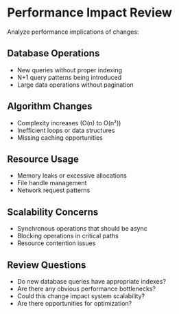 # Performance Impact Review

Analyze performance implications of changes:

## Database Operations
- New queries without proper indexing
- N+1 query patterns being introduced
- Large data operations without pagination

## Algorithm Changes
- Complexity increases (O(n) to O(n²))
- Inefficient loops or data structures
- Missing caching opportunities

## Resource Usage
- Memory leaks or excessive allocations
- File handle management
- Network request patterns

## Scalability Concerns
- Synchronous operations that should be async
- Blocking operations in critical paths
- Resource contention issues

## Review Questions
- Do new database queries have appropriate indexes?
- Are there any obvious performance bottlenecks?
- Could this change impact system scalability?
- Are there opportunities for optimization?
